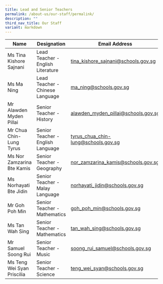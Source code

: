 ```yaml
---
title: Lead and Senior Teachers
permalink: /about-us/our-staff/permalink/
description: ""
third_nav_title: Our Staff
variant: markdown
---
```

| Name | Designation | Email Address |
| -------- | -------- | -------- |
| Ms Tina Kishore Sajnani | Lead Teacher - English Literature | tina_kishore_sajnani@schools.gov.sg |  |
| Ms Ma Ning | Lead Teacher - Chinese Language | ma_ning@schools.gov.sg |
| Mr  Alawden Myden Pillai | Senior Teacher - History| alawden_myden_pillai@schools.gov.sg |
| Mr Chua Chin-Lung Tyrus | Senior Teacher - English Language | tyrus_chua_chin-lung@schools.gov.sg |
| Ms Nor Zamzarina Bte Kamis | Senior Teacher - Geography | nor_zamzarina_kamis@schools.gov.sg |
| Ms Norhayati Bte Jidin | Senior Teacher - Malay Language | norhayati_jidin@schools.gov.sg |
| Mr Goh Poh Min | Senior Teacher - Mathematics | goh_poh_min@schools.gov.sg 
 Ms Tan Wah Sing | Senior Teacher - Mathematics | tan_wah_sing@schools.gov.sg |
| Mr Samuel Soong Rui | Senior Teacher - Music | soong_rui_samuel@schools.gov.sg |
| Ms Teng Wei Syan Priscilia | Senior Teacher - Science | teng_wei_syan@schools.gov.sg |